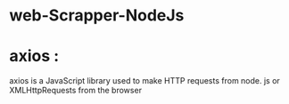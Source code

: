 # web-Scrapper-NodeJs

# axios :  
axios is a JavaScript library used to make HTTP requests from node. js or XMLHttpRequests from the browser
